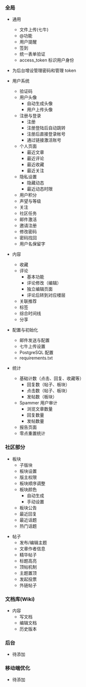
### 全局

* 通用
    * 文件上传(七牛)
    * @功能
    + 用户提醒
    * 签到
    * 统一表单验证
    + access_token 标识用户身份

* 为后台增设管理密码和管理 token

* 用户系统
    * 验证码
    + 用户头像
        + 自动生成头像
        * 用户上传头像
    + 注册与登录
        + 注册
        + 注册登陆后自动跳转
        + 注册后直接登录帐号
        * 通过链接激活账号
    + 个人页面
        + 最近文章
        + 最近评论
        * 最近收藏
        * 最近关注
    * 隐私设置
        * 隐藏动态
        * 最近动态时限
    * 用户积分
    * 声望与等级
    * 关注
    * 社区任务
    * 邮件激活
    * 邀请注册
    + 修改密码
    * 密码找回
    + 用户名保留字

* 内容
    + 收藏
    + 评论
        + 基本功能
        + 评论修改（编辑）
        + 独立编辑页面
        + 评论后转到对应楼层
    + 关联推荐
    + 标签
    + 综合时间线
    + 分享

* 配置与初始化
    * 邮件发送与配置
    * 七牛上传设置
    + PostgreSQL 配置
    + requirements.txt

* 统计
    + 基础计数（点击、回复、收藏等）
        + 回复数（帖子、板块）
        + 点击数（帖子、板块）
        + 发帖数（板块）
    * Spammer 用户审计
        * 浏览文章数量
        * 回复数量
        * 发帖数量
    * 报告页面
    * 零点重置统计


### 社区部分

+ 板块
    + 子版块
    + 板块设置
    * 版主权限
    + 板块顺序调整
    + 板块颜色
        + 自动生成
        + 手动设置
    + 板块公告
    + 最近回复
    + 最近话题
    * 热门话题

* 帖子
    + 发布/编辑主题
    + 文章作者信息
    + 精华帖子
    * 标题高亮
    + 顶帖机制
    + 主题置顶
    * 发起投票
    * 外链帖子

### 文档库(Wiki)

* 内容
    + 写文档
    + 编辑文档
    + 历史版本

### 后台

* 待添加

### 移动端优化

* 待添加

